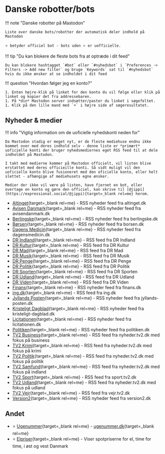 # Danske robotter/bots

!!! note "Danske robotter på Mastodon"

    Liste over danske bots/robotter der automatisk deler indhold på Mastodon

    ⭐️ betyder officiel bot - bots uden ⭐️ er uofficielle.

!!! tip "Du kan blokere de fleste bots fra at optræde i dit feed"

    Du kan blokere hashtagget `#bot` eller `#nyhedsbot` i `Preferences -> Filters -> Add new filter` og bruge `Keywords` sat til `#nyhedsbot` hvis du ikke ønsker at se indholdet i dit feed

!!! question "Hvordan følger jeg en konto?"

    1. Enten højre-klik på linket for den konto du vil følge eller klik på linket og kopier det fra addressebaren.
    1. På *din* Mastodon server indsætter/paster du linket i søgefeltet.
    1. Klik på den lille mand med `+` i højre side af søgeresultatet.

## Nyheder & medier

!!! info "Vigtig information om de uoficielle nyhedskonti neden for"

    Da Mastodon stadig er meget nyt, er de fleste mediehuse endnu ikke kommet over med deres indhold selv - denne liste er *primært* uoficielle konti der bruger nyhedsmediernes eget RSS feed til at dele indholdet på Mastodon.

    I takt med medierne kommer på Mastodon officielt, vil listen blive erstattet med deres officieille konti. Så vidt muligt vil den uoficielle konto blive fusioneret med den oficielle konto, eller helt slettet - afhængige af mediehusets egne ønsker.

    Medier der ikke vil være på listen, have fjernet en bot, eller overtage en konto og gøre den officiel, kan skrive til [@jippi](https://expressional.social/@jippi){target=_blank rel=me} herom.

- [Altinget](https://expressional.social/@altinget){target=_blank rel=me} - RSS nyheder feed fra altinget.dk
- [Avisen Danmark](https://expressional.social/@AvisenDanmark){target=_blank rel=me} - RSS nyheder feed fra avisendanmark.dk
- [Berlingske](https://expressional.social/@berlingske){target=_blank rel=me} - RSS nyheder feed fra berlingske.dk
- [Børsen](https://expressional.social/@borsen){target=_blank rel=me} - RSS nyheder feed fra borsen.dk
- [Dagens Medicin](https://expressional.social/@DagensMedicin){target=_blank rel=me} - RSS nyheder feed fra dagensmedicin.dk
- [DR Indland](https://expressional.social/@DRIndland){target=_blank rel=me} - RSS feed fra DR Indland
- [DR Kultur](https://expressional.social/@DRKultur){target=_blank rel=me} - RSS feed fra DR Kultur
- [DR Mad](https://expressional.social/@DRMad){target=_blank rel=me} - RSS feed fra DR Mad
- [DR Musik](https://expressional.social/@DRMusik){target=_blank rel=me} - RSS feed fra DR Musik
- [DR Penge](https://expressional.social/@DRPenge){target=_blank rel=me} - RSS feed fra DR Penge
- [DR Politik](https://expressional.social/@DRPolitik){target=_blank rel=me} - RSS feed fra DR Politik
- [DR Sporten](https://expressional.social/@DRSporten){target=_blank rel=me} - RSS feed fra DR Sporten
- [DR Udland](https://expressional.social/@DRUdland){target=_blank rel=me} - RSS feed fra DR Udland
- [DR Viden](https://expressional.social/@DRViden){target=_blank rel=me} - RSS feed fra DR Viden
- [Finans](https://expressional.social/@finans){target=_blank rel=me} - RSS nyheder feed fra finans.dk
- [ing.dk](https://expressional.social/@ing){target=_blank rel=me} - RSS feed fra ing.dk
- [Jyllands Posten](https://expressional.social/@JyllandsPosten){target=_blank rel=me} - RSS nyheder feed fra jyllands-posten.dk
- [Kristeligt Dagblad](https://expressional.social/@kristeligt){target=_blank rel=me} - RSS nyheder feed fra kristeligt-dagblad.dk
- [Licitationen](https://expressional.social/@licitationen){target=_blank rel=me} - RSS nyheder feed fra licitationen.dk
- [Politiken](https://expressional.social/@politiken){target=_blank rel=me} - RSS nyheder feed fra politiken.dk
- [TV2 Business](https://expressional.social/@tv2business){target=_blank rel=me} - RSS feed fra nyheder.tv2.dk med fokus på business
- [TV2 Krimi](https://expressional.social/@tv2krimi){target=_blank rel=me} - RSS feed fra nyheder.tv2.dk med fokus på krimi
- [TV2 Politik](https://expressional.social/@TV2nyhederne){target=_blank rel=me} - RSS feed fra nyheder.tv2.dk med fokus på politik
- [TV2 Samfund](https://expressional.social/@tv2samfund){target=_blank rel=me} - RSS feed fra nyheder.tv2.dk med fokus på indland
- [TV2 Sport](https://expressional.social/@tv2sport){target=_blank rel=me} - RSS feed fra sport.tv2.dk
- [TV2 Udland](https://expressional.social/@tv2udland){target=_blank rel=me} - RSS feed fra nyheder.tv2.dk med fokus på udland
- [TV2 Vejr](https://expressional.social/@tv2vejret){target=_blank rel=me} - RSS feed fra vejr.tv2.dk
- [Version2](https://expressional.social/@version2){target=_blank rel=me} - RSS nyheder feed fra version2.dk

## Andet

- ⭐️ [Ugenummer](https://expressional.social/@ugenr){target=_blank rel=me} - [ugenummer.dk](https://ugenr.dk/){target=_blank rel=me}
- ⭐️ [Elpriser](https://mstdn.dk/@elpriser){target=_blank rel=me} - Viser spotpriserne for el, time for time, i øst og vest Danmark
